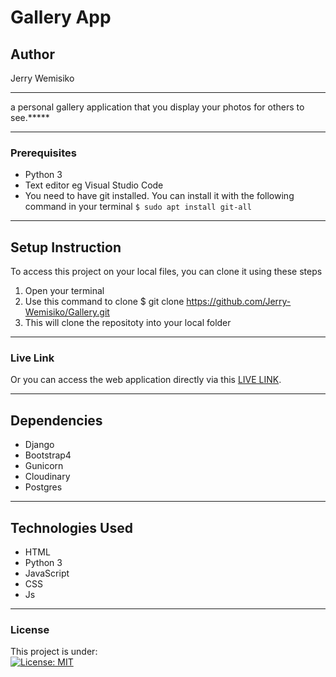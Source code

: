 # Gallery App
## Author
Jerry Wemisiko
*****
a personal gallery application that you display your photos for others to see.*****
*****
### Prerequisites
* Python 3
* Text editor eg Visual Studio Code
* You need to have git installed. You can install it with the following command in your terminal
`$ sudo apt install git-all`
*****
## Setup Instruction
To access this project on your local files, you can clone it using these steps
1. Open your terminal
1. Use this command to clone $ git clone https://github.com/Jerry-Wemisiko/Gallery.git
1. This will clone the repositoty into your local folder
*****
### Live Link
Or you can access the web application directly via this [LIVE LINK](https://skylesgallery.herokuapp.com/).
******
## Dependencies
* Django
* Bootstrap4
* Gunicorn
* Cloudinary
* Postgres
*****
## Technologies Used
* HTML
* Python 3
* JavaScript
* CSS
* Js
*****
### License
This project is under:  
[![License: MIT](https://img.shields.io/badge/License-MIT-yellow.svg)](/LICENSE)
